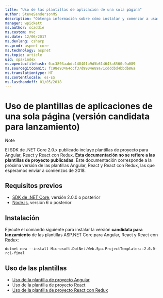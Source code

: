 ```yaml
---
title: "Uso de las plantillas de aplicación de una sola página"
author: SteveSandersonMS
description: "Obtenga información sobre cómo instalar y comenzar a usar plantillas de proyectos de versión candidata para lanzamiento de aplicaciones de una sola página (SPA) de ASP.NET Core."
manager: wpickett
ms.author: scaddie
ms.custom: mvc
ms.date: 12/06/2017
ms.devlang: csharp
ms.prod: aspnet-core
ms.technology: aspnet
ms.topic: article
uid: spa/index
ms.openlocfilehash: 0ac3803aabdc148401b9d5b614645a8560c9a089
ms.sourcegitcommit: fc98e93464ccf37d9904e89a71cdddbd4bbdb86a
ms.translationtype: HT
ms.contentlocale: es-ES
ms.lasthandoff: 01/05/2018
---
```

# <a name="use-the-single-page-application-templates-release-candidate"></a>Uso de plantillas de aplicaciones de una sola página (versión candidata para lanzamiento)

> [!NOTE]
> El SDK de .NET Core 2.0.x publicado incluye plantillas de proyecto para Angular, React y React con Redux. **Esta documentación no se refiere a las plantillas de proyecto publicadas**. Este documentación corresponde a la próxima versión de las plantillas Angular, React y React con Redux, las que esperamos enviar a comienzos de 2018.

## <a name="prerequisites"></a>Requisitos previos

* [SDK de .NET Core](https://www.microsoft.com/net/download), versión 2.0.0 o posterior
* [Node.js](https://nodejs.org), versión 6 o posterior

## <a name="installation"></a>Instalación

Ejecute el comando siguiente para instalar la versión **candidata para lanzamiento** de las plantillas ASP.NET Core para Angular, React y React con Redux:

```console
dotnet new --install Microsoft.DotNet.Web.Spa.ProjectTemplates::2.0.0-rc1-final
```

## <a name="use-the-templates"></a>Uso de las plantillas

- [Uso de la plantilla de proyecto Angular](xref:spa/angular)
- [Uso de la plantilla de proyecto React](xref:spa/react)
- [Uso de la plantilla de proyecto React con Redux](xref:spa/react-with-redux)
